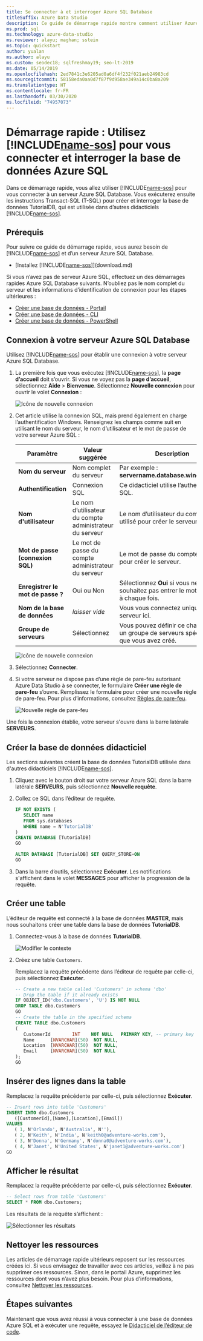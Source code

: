 ```yaml
---
title: Se connecter à et interroger Azure SQL Database
titleSuffix: Azure Data Studio
description: Ce guide de démarrage rapide montre comment utiliser Azure Data Studio pour se connecter à une base de données SQL et exécuter une requête
ms.prod: sql
ms.technology: azure-data-studio
ms.reviewer: alayu; maghan; sstein
ms.topic: quickstart
author: yualan
ms.author: alayu
ms.custom: seodec18; sqlfreshmay19; seo-lt-2019
ms.date: 05/14/2019
ms.openlocfilehash: 2ed7841c3e6205ad0a6df4f232f021aeb24983cd
ms.sourcegitcommit: 58158eda0aa0d7f87f9d958ae349a14c0ba8a209
ms.translationtype: HT
ms.contentlocale: fr-FR
ms.lasthandoff: 03/30/2020
ms.locfileid: "74957073"
---
```

# <a name="quickstart-use-name-sos-to-connect-and-query-azure-sql-database"></a>Démarrage rapide : Utilisez [!INCLUDE[name-sos](../includes/name-sos-short.md)] pour vous connecter et interroger la base de données Azure SQL

Dans ce démarrage rapide, vous allez utiliser [!INCLUDE[name-sos](../includes/name-sos-short.md)] pour vous connecter à un serveur Azure SQL Database. Vous exécuterez ensuite les instructions Transact-SQL (T-SQL) pour créer et interroger la base de données TutorialDB, qui est utilisée dans d’autres didacticiels [!INCLUDE[name-sos](../includes/name-sos-short.md)].

## <a name="prerequisites"></a>Prérequis

Pour suivre ce guide de démarrage rapide, vous aurez besoin de [!INCLUDE[name-sos](../includes/name-sos-short.md)] et d’un serveur Azure SQL Database.

- [Installez [!INCLUDE[name-sos](../includes/name-sos-short.md)]](download.md)

Si vous n’avez pas de serveur Azure SQL, effectuez un des démarrages rapides Azure SQL Database suivants. N’oubliez pas le nom complet du serveur et les informations d’identification de connexion pour les étapes ultérieures :

- [Créer une base de données - Portail](https://docs.microsoft.com/azure/sql-database/sql-database-get-started-portal)
- [Créer une base de données - CLI](https://docs.microsoft.com/azure/sql-database/sql-database-get-started-cli)
- [Créer une base de données - PowerShell](https://docs.microsoft.com/azure/sql-database/sql-database-get-started-powershell)


## <a name="connect-to-your-azure-sql-database-server"></a>Connexion à votre serveur Azure SQL Database

Utilisez [!INCLUDE[name-sos](../includes/name-sos-short.md)] pour établir une connexion à votre serveur Azure SQL Database.

1. La première fois que vous exécutez [!INCLUDE[name-sos](../includes/name-sos-short.md)], la **page d’accueil** doit s’ouvrir. Si vous ne voyez pas la **page d’accueil**, sélectionnez **Aide** > **Bienvenue**. Sélectionnez **Nouvelle connexion** pour ouvrir le volet **Connexion** :
   
   ![Icône de nouvelle connexion](media/quickstart-sql-database/new-connection-icon.png)

2. Cet article utilise la connexion SQL, mais prend également en charge l’authentification Windows. Renseignez les champs comme suit en utilisant le nom du serveur, le nom d’utilisateur et le mot de passe de votre serveur Azure SQL :

   | Paramètre       | Valeur suggérée | Description |
   | ------------ | ------------------ | ------------------------------------------------- | 
   | **Nom du serveur** | Nom complet du serveur | Par exemple : **servername.database.windows.net**. |
   | **Authentification** | Connexion SQL| Ce didacticiel utilise l’authentification SQL. |
   | **Nom d'utilisateur** | Le nom d’utilisateur du compte administrateur du serveur | Le nom d’utilisateur du compte utilisé pour créer le serveur. |
   | **Mot de passe (connexion SQL)** | Le mot de passe du compte administrateur du serveur | Le mot de passe du compte utilisé pour créer le serveur. |
   | **Enregistrer le mot de passe ?** | Oui ou Non | Sélectionnez **Oui** si vous ne souhaitez pas entrer le mot de passe à chaque fois. |
   | **Nom de la base de données** | *laisser vide* | Vous vous connectez uniquement au serveur ici. |
   | **Groupe de serveurs** | Sélectionnez <Default> | Vous pouvez définir ce champ sur un groupe de serveurs spécifique que vous avez créé. | 

   ![Icône de nouvelle connexion](media/quickstart-sql-database/new-connection-screen.png)  

3. Sélectionnez **Connecter**.

4. Si votre serveur ne dispose pas d’une règle de pare-feu autorisant Azure Data Studio à se connecter, le formulaire **Créer une règle de pare-feu** s’ouvre. Remplissez le formulaire pour créer une nouvelle règle de pare-feu. Pour plus d’informations, consultez [Règles de pare-feu](https://docs.microsoft.com/azure/sql-database/sql-database-firewall-configure).

   ![Nouvelle règle de pare-feu](media/quickstart-sql-database/firewall.png)  

Une fois la connexion établie, votre serveur s'ouvre dans la barre latérale **SERVEURS**.

## <a name="create-the-tutorial-database"></a>Créer la base de données didacticiel

Les sections suivantes créent la base de données TutorialDB utilisée dans d'autres didacticiels [!INCLUDE[name-sos](../includes/name-sos-short.md)].

1. Cliquez avec le bouton droit sur votre serveur Azure SQL dans la barre latérale **SERVEURS**, puis sélectionnez **Nouvelle requête**.

1. Collez ce SQL dans l’éditeur de requête.

   ```sql
   IF NOT EXISTS (
      SELECT name
      FROM sys.databases
      WHERE name = N'TutorialDB'
   )
   CREATE DATABASE [TutorialDB]
   GO

   ALTER DATABASE [TutorialDB] SET QUERY_STORE=ON
   GO
   ```

1. Dans la barre d’outils, sélectionnez **Exécuter**. Les notifications s'affichent dans le volet **MESSAGES** pour afficher la progression de la requête.

## <a name="create-a-table"></a>Créer une table

L’éditeur de requête est connecté à la base de données **MASTER**, mais nous souhaitons créer une table dans la base de données **TutorialDB**. 

1. Connectez-vous à la base de données **TutorialDB**.

   ![Modifier le contexte](media/quickstart-sql-database/change-context2.png)



1. Créez une table `Customers`. 

   Remplacez la requête précédente dans l’éditeur de requête par celle-ci, puis sélectionnez **Exécuter**.

   ```sql
   -- Create a new table called 'Customers' in schema 'dbo'
   -- Drop the table if it already exists
   IF OBJECT_ID('dbo.Customers', 'U') IS NOT NULL
   DROP TABLE dbo.Customers
   GO
   -- Create the table in the specified schema
   CREATE TABLE dbo.Customers
   (
      CustomerId        INT    NOT NULL   PRIMARY KEY, -- primary key column
      Name      [NVARCHAR](50)  NOT NULL,
      Location  [NVARCHAR](50)  NOT NULL,
      Email     [NVARCHAR](50)  NOT NULL
   );
   GO
   ```


## <a name="insert-rows-into-the-table"></a>Insérer des lignes dans la table

Remplacez la requête précédente par celle-ci, puis sélectionnez **Exécuter**.

   ```sql
   -- Insert rows into table 'Customers'
   INSERT INTO dbo.Customers
      ([CustomerId],[Name],[Location],[Email])
   VALUES
      ( 1, N'Orlando', N'Australia', N''),
      ( 2, N'Keith', N'India', N'keith0@adventure-works.com'),
      ( 3, N'Donna', N'Germany', N'donna0@adventure-works.com'),
      ( 4, N'Janet', N'United States', N'janet1@adventure-works.com')
   GO
   ```

## <a name="view-the-result"></a>Afficher le résultat

Remplacez la requête précédente par celle-ci, puis sélectionnez **Exécuter**.

   ```sql
   -- Select rows from table 'Customers'
   SELECT * FROM dbo.Customers;
   ```

Les résultats de la requête s’affichent :

   ![Sélectionner les résultats](media/quickstart-sql-database/select-results2.png)


## <a name="clean-up-resources"></a>Nettoyer les ressources

Les articles de démarrage rapide ultérieurs reposent sur les ressources créées ici. Si vous envisagez de travailler avec ces articles, veillez à ne pas supprimer ces ressources. Sinon, dans le portail Azure, supprimez les ressources dont vous n’avez plus besoin. Pour plus d’informations, consultez [Nettoyer les ressources](https://docs.microsoft.com/azure/sql-database/sql-database-get-started-portal#clean-up-resources).

## <a name="next-steps"></a>Étapes suivantes

Maintenant que vous avez réussi à vous connecter à une base de données Azure SQL et à exécuter une requête, essayez le [Didacticiel de l’éditeur de code](tutorial-sql-editor.md).
